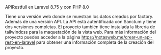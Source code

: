 APIRestfull en Laravel 8.75 y con PHP 8.0

Tiene una versión web donde se muestran los datos creados por factory. Además de una versión API.
La API está autentificada con Sanctum y tiene dos versiones completas.
El proyecto también tiene instalada la librería de tailwindcss para la maquetación de la vista web.
Para más información del proyecto puedes acceder a la página https://notasweb.me/crear-un-api-rest-en-laravel para obtener una información completa de la creación del proyecto.
